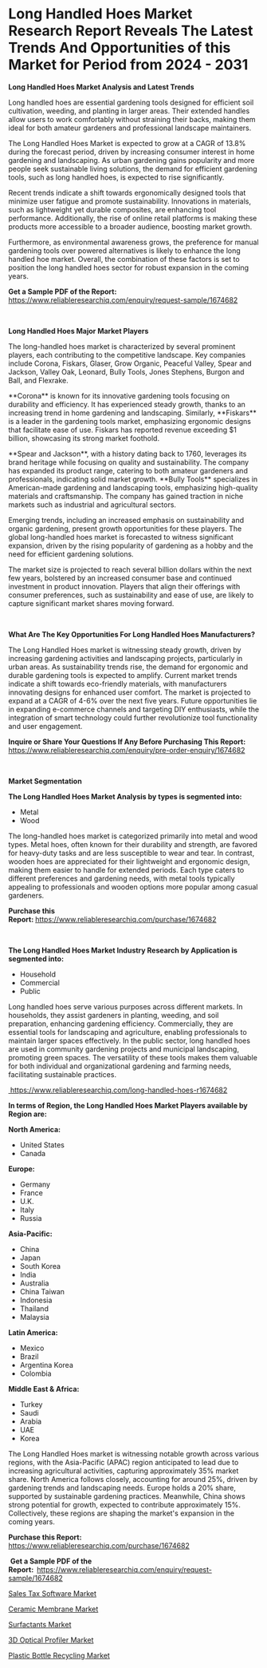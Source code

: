 <p><h1>Long Handled Hoes Market Research Report Reveals The Latest Trends And Opportunities of this Market for Period from 2024 - 2031</h1></p><p><strong>Long Handled Hoes Market Analysis and Latest Trends</strong></p>
<p><p>Long handled hoes are essential gardening tools designed for efficient soil cultivation, weeding, and planting in larger areas. Their extended handles allow users to work comfortably without straining their backs, making them ideal for both amateur gardeners and professional landscape maintainers.</p><p>The Long Handled Hoes Market is expected to grow at a CAGR of 13.8% during the forecast period, driven by increasing consumer interest in home gardening and landscaping. As urban gardening gains popularity and more people seek sustainable living solutions, the demand for efficient gardening tools, such as long handled hoes, is expected to rise significantly. </p><p>Recent trends indicate a shift towards ergonomically designed tools that minimize user fatigue and promote sustainability. Innovations in materials, such as lightweight yet durable composites, are enhancing tool performance. Additionally, the rise of online retail platforms is making these products more accessible to a broader audience, boosting market growth. </p><p>Furthermore, as environmental awareness grows, the preference for manual gardening tools over powered alternatives is likely to enhance the long handled hoe market. Overall, the combination of these factors is set to position the long handled hoes sector for robust expansion in the coming years.</p></p>
<p><strong>Get a Sample PDF of the Report:&nbsp;</strong> <a href="https://www.reliableresearchiq.com/enquiry/request-sample/1674682?utm_campaign=1404&utm_medium=2&utm_source=Github&utm_content=ia&utm_term=10102024&utm_id=long-handled-hoes">https://www.reliableresearchiq.com/enquiry/request-sample/1674682</a></p>
<p>&nbsp;</p>
<p><strong>Long Handled Hoes Major Market Players</strong></p>
<p><p>The long-handled hoes market is characterized by several prominent players, each contributing to the competitive landscape. Key companies include Corona, Fiskars, Glaser, Grow Organic, Peaceful Valley, Spear and Jackson, Valley Oak, Leonard, Bully Tools, Jones Stephens, Burgon and Ball, and Flexrake.</p><p>**Corona** is known for its innovative gardening tools focusing on durability and efficiency. It has experienced steady growth, thanks to an increasing trend in home gardening and landscaping. Similarly, **Fiskars** is a leader in the gardening tools market, emphasizing ergonomic designs that facilitate ease of use. Fiskars has reported revenue exceeding $1 billion, showcasing its strong market foothold.</p><p>**Spear and Jackson**, with a history dating back to 1760, leverages its brand heritage while focusing on quality and sustainability. The company has expanded its product range, catering to both amateur gardeners and professionals, indicating solid market growth. **Bully Tools** specializes in American-made gardening and landscaping tools, emphasizing high-quality materials and craftsmanship. The company has gained traction in niche markets such as industrial and agricultural sectors.</p><p>Emerging trends, including an increased emphasis on sustainability and organic gardening, present growth opportunities for these players. The global long-handled hoes market is forecasted to witness significant expansion, driven by the rising popularity of gardening as a hobby and the need for efficient gardening solutions.</p><p>The market size is projected to reach several billion dollars within the next few years, bolstered by an increased consumer base and continued investment in product innovation. Players that align their offerings with consumer preferences, such as sustainability and ease of use, are likely to capture significant market shares moving forward.</p></p>
<p>&nbsp;</p>
<p><strong>What Are The Key Opportunities For Long Handled Hoes Manufacturers?</strong></p>
<p><p>The Long Handled Hoes market is witnessing steady growth, driven by increasing gardening activities and landscaping projects, particularly in urban areas. As sustainability trends rise, the demand for ergonomic and durable gardening tools is expected to amplify. Current market trends indicate a shift towards eco-friendly materials, with manufacturers innovating designs for enhanced user comfort. The market is projected to expand at a CAGR of 4-6% over the next five years. Future opportunities lie in expanding e-commerce channels and targeting DIY enthusiasts, while the integration of smart technology could further revolutionize tool functionality and user engagement.</p></p>
<p><strong>Inquire or Share Your Questions If Any Before Purchasing This Report:</strong> <a href="https://www.reliableresearchiq.com/enquiry/pre-order-enquiry/1674682?utm_campaign=1404&utm_medium=2&utm_source=Github&utm_content=ia&utm_term=10102024&utm_id=long-handled-hoes">https://www.reliableresearchiq.com/enquiry/pre-order-enquiry/1674682</a></p>
<p>&nbsp;</p>
<p><strong>Market Segmentation</strong></p>
<p><strong>The Long Handled Hoes Market Analysis by types is segmented into:</strong></p>
<p><ul><li>Metal</li><li>Wood</li></ul></p>
<p><p>The long-handled hoes market is categorized primarily into metal and wood types. Metal hoes, often known for their durability and strength, are favored for heavy-duty tasks and are less susceptible to wear and tear. In contrast, wooden hoes are appreciated for their lightweight and ergonomic design, making them easier to handle for extended periods. Each type caters to different preferences and gardening needs, with metal tools typically appealing to professionals and wooden options more popular among casual gardeners.</p></p>
<p><strong>Purchase this Report:&nbsp;</strong><a href="https://www.reliableresearchiq.com/purchase/1674682?utm_campaign=1404&utm_medium=2&utm_source=Github&utm_content=ia&utm_term=10102024&utm_id=long-handled-hoes">https://www.reliableresearchiq.com/purchase/1674682</a></p>
<p>&nbsp;</p>
<p><strong>The Long Handled Hoes Market Industry Research by Application is segmented into:</strong></p>
<p><ul><li>Household</li><li>Commercial</li><li>Public</li></ul></p>
<p><p>Long handled hoes serve various purposes across different markets. In households, they assist gardeners in planting, weeding, and soil preparation, enhancing gardening efficiency. Commercially, they are essential tools for landscaping and agriculture, enabling professionals to maintain larger spaces effectively. In the public sector, long handled hoes are used in community gardening projects and municipal landscaping, promoting green spaces. The versatility of these tools makes them valuable for both individual and organizational gardening and farming needs, facilitating sustainable practices.</p></p>
<p><a href="https://www.reliableresearchiq.com/long-handled-hoes-r1674682?utm_campaign=1404&utm_medium=2&utm_source=Github&utm_content=ia&utm_term=10102024&utm_id=long-handled-hoes">&nbsp;https://www.reliableresearchiq.com/long-handled-hoes-r1674682</a></p>
<p><strong>In terms of Region, the Long Handled Hoes Market Players available by Region are:</strong></p>
<p>
    <p> <strong> North America: </strong>
        <ul>
            <li>United States</li>
            <li>Canada</li>
        </ul>
        </p> 
    <p> <strong> Europe: </strong>
        <ul>
            <li>Germany</li>
            <li>France</li>
            <li>U.K.</li>
            <li>Italy</li>
            <li>Russia</li>
        </ul>
        </p> 
    <p> <strong> Asia-Pacific: </strong>
        <ul>
            <li>China</li>
            <li>Japan</li>
            <li>South Korea</li>
            <li>India</li>
            <li>Australia</li>
            <li>China Taiwan</li>
            <li>Indonesia</li>
            <li>Thailand</li>
            <li>Malaysia</li>
        </ul>
        </p> 
    <p> <strong> Latin America: </strong>
        <ul>
            <li>Mexico</li>
            <li>Brazil</li>
            <li>Argentina Korea</li>
            <li>Colombia</li>
        </ul>
        </p> 
    <p> <strong> Middle East & Africa: </strong>
        <ul>
            <li>Turkey</li>
            <li>Saudi</li>
            <li>Arabia</li>
            <li>UAE</li>
            <li>Korea</li>
        </ul>
    </p>
    </p>
<p><p>The Long Handled Hoes market is witnessing notable growth across various regions, with the Asia-Pacific (APAC) region anticipated to lead due to increasing agricultural activities, capturing approximately 35% market share. North America follows closely, accounting for around 25%, driven by gardening trends and landscaping needs. Europe holds a 20% share, supported by sustainable gardening practices. Meanwhile, China shows strong potential for growth, expected to contribute approximately 15%. Collectively, these regions are shaping the market's expansion in the coming years.</p></p>
<p><strong>Purchase this Report: </strong><a href="https://www.reliableresearchiq.com/purchase/1674682?utm_campaign=1404&utm_medium=2&utm_source=Github&utm_content=ia&utm_term=10102024&utm_id=long-handled-hoes">https://www.reliableresearchiq.com/purchase/1674682</a></p>
<p>&nbsp;<strong>Get a Sample PDF of the Report:&nbsp;&nbsp;</strong><a href="https://www.reliableresearchiq.com/enquiry/request-sample/1674682?utm_campaign=1404&utm_medium=2&utm_source=Github&utm_content=ia&utm_term=10102024&utm_id=long-handled-hoes">https://www.reliableresearchiq.com/enquiry/request-sample/1674682</a></p>
<p><strong></strong></p>
<p><p><a href="https://www.linkedin.com/pulse/global-sales-tax-software-market-product-types-applications-vcu1e?utm_campaign=1404&utm_medium=2&utm_source=Github&utm_content=ia&utm_term=10102024&utm_id=long-handled-hoes">Sales Tax Software Market</a></p><p><a href="https://www.linkedin.com/pulse/insights-ceramic-membrane-market-players-size-geographical-regions-d3nre?utm_campaign=1404&utm_medium=2&utm_source=Github&utm_content=ia&utm_term=10102024&utm_id=long-handled-hoes">Ceramic Membrane Market</a></p><p><a href="https://www.linkedin.com/pulse/surfactants-market-research-report-exploring-size-revenue-analysis-7gyde?utm_campaign=1404&utm_medium=2&utm_source=Github&utm_content=ia&utm_term=10102024&utm_id=long-handled-hoes">Surfactants Market</a></p><p><a href="https://www.linkedin.com/pulse/3d-optical-profiler-market-analysis-product-segmentation-regional-ynrqc?utm_campaign=1404&utm_medium=2&utm_source=Github&utm_content=ia&utm_term=10102024&utm_id=long-handled-hoes">3D Optical Profiler Market</a></p><p><a href="https://www.linkedin.com/pulse/plastic-bottle-recycling-market-size-share-growth-analysis-type-ifxge?utm_campaign=1404&utm_medium=2&utm_source=Github&utm_content=ia&utm_term=10102024&utm_id=long-handled-hoes">Plastic Bottle Recycling Market</a></p></p>